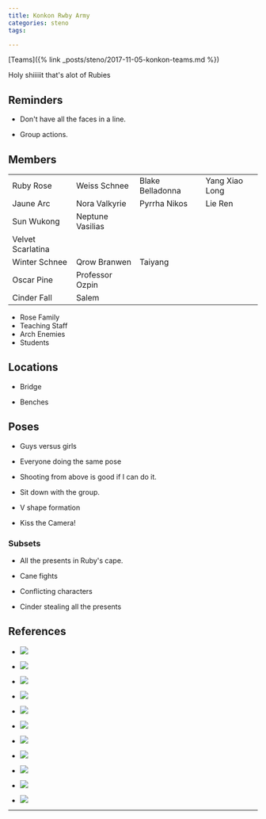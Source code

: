 ```yaml
---
title: Konkon Rwby Army
categories: steno
tags: 

---
```


[Teams]({% link _posts/steno/2017-11-05-konkon-teams.md %})

Holy shiiiiit that's alot of Rubies

## Reminders

- Don't have all the faces in a line. 

- Group actions.

## Members

|                   |                  |                  |                |
|-------------------|------------------|------------------|----------------|
| Ruby Rose         | Weiss Schnee     | Blake Belladonna | Yang Xiao Long |
| Jaune Arc         | Nora Valkyrie    | Pyrrha Nikos     | Lie Ren        |
| Sun Wukong        | Neptune Vasilias |                  |                |
| Velvet Scarlatina |                  |                  |                |
| Winter Schnee     | Qrow Branwen     | Taiyang          |                |
| Oscar Pine        | Professor Ozpin  |                  |                |
| Cinder Fall       | Salem            |                  |                |

* Rose Family
* Teaching Staff
* Arch Enemies
* Students

## Locations

- Bridge

- Benches

## Poses

* Guys versus girls

* Everyone doing the same pose

* Shooting from above is good if I can do it.

* Sit down with the group.

* V shape formation

* Kiss the Camera!


### Subsets

* All the presents in Ruby's cape.

* Cane fights

* Conflicting characters

* Cinder stealing all the presents

## References

* ![](https://i.imgur.com/wp4v9BM.png)

* ![](https://i.imgur.com/ehQZtJB.png)

* ![](https://i.imgur.com/AXOnOHO.jpg)

* ![](https://i.imgur.com/RfwCdF7.jpg)

* ![](https://i.imgur.com/aJkpFC6.jpg)

* ![](https://i.imgur.com/Ynzl5v4.png)

* ![](https://i.imgur.com/I2jX4SV.png)

* ![](https://i.imgur.com/zRfNBXI.png)

* ![](https://i.imgur.com/nXi15W5.png)

* ![](https://i.imgur.com/ZRtE9xM.jpg)

* ![](https://i.imgur.com/xk9vg4K.jpg)

---